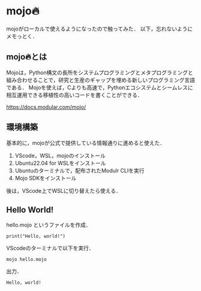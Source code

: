 # mojo🔥

mojoがローカルで使えるようになったので触ってみた．
以下，忘れないようにメモっとく．

## mojo🔥とは

Mojoは，Python構文の長所をシステムプログラミングとメタプログラミングと組み合わせることで，研究と生産のギャップを埋める新しいプログラミング言語である．
Mojoを使えば，Cよりも高速で，Pythonエコシステムとシームレスに相互運用できる移植性の高いコードを書くことができる．

<https://docs.modular.com/mojo/>


## 環境構築

基本的に，mojoが公式で提供している情報通りに進めると使えた．

1. VScode，WSL，mojoのインストール
2. Ubuntu22.04 for WSLをインストール
3. Ubuntuのターミナルで，配布されたModulr CLIを実行
4. Mojo SDKをインストール

後は，VScode上でWSLに切り替えたら使える．

## Hello World!

hello.mojo というファイルを作成．

    print("Hello, world!")

VScodeのターミナルで以下を実行．

    mojo hello.mojo

出力．

    Hello, world!

